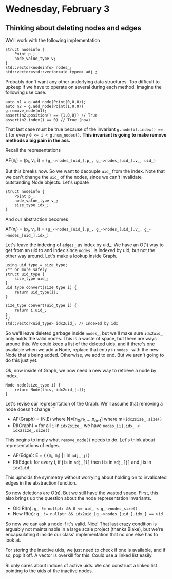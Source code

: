 # Wednesday, February 3

## Thinking about deleting nodes and edges
We'll work with the following implementation

```{cpp}
struct nodeinfo {
	Point p_;
	node_value_type v;
}
std::vector<nodeinfo> nodes_;
std::vector<std::vector<uid_type>> adj_;
```
Probably don't want any other underlying data structures. Too difficult to upkeep if we have to operate on several during each method. Imagine the following use case.

```{cpp}
auto n1 = g.add_node(Point(0,0,0));
auto n2 = g.add_node(Point(1,0,0))
g.remove_node(n1);
assert(n2.position() == {1,0,0}) // True
assert(n2.index() == 0) // True (now)
```

That last case must be true because of the invariant ```g.node(i).index() == i``` for every ```0 <= i < g.num_nodes()```. **This invariant is going to make remove methods a big pain in the ass.**

Recall the representations

AF(n<sub>i</sub>) = (p<sub>i</sub>, v<sub>i</sub>, i) = ```(g_->nodes_[uid_].p_, g_->nodes_[uid_].v_, uid_)```

But this breaks now. So we want to decouple ```uid_``` from the index. Note that we can't change the ```uid_``` of the nodes, since we can't invalidate outstanding Node objects. Let's update

```{cpp}
struct nodeinfo {
	Point p_;
	node_value_type v_;
	size_type idx_;
}
```
And our abstraction becomes

AF(n<sub>i</sub>) = (p<sub>i</sub>, v<sub>i</sub>, i) = ```(g_->nodes_[uid_].p_, g_->nodes_[uid_].v_, g_->nodes_[uid_].idx_)```

Let's leave the indexing of ```edges_``` as index by uid_. We have an O(1) way to get from an uid to and index since ```nodes_``` is indexed by uid, but not the other way around. Let's make a lookup inside Graph.

```{cpp}
using uid_type = size_type;
/** or more safely
struct uid_type {
	size_type uid_;
}
uid_type convert(size_type i) {
	return uid_type(i);
}

size_type convert(uid_type i) {
	return i.uid_;
}
*/
std::vector<uid_type> idx2uid_; // Indexed by idx
```

So we'll leave deleted garbage inside ```nodes_```, but we'll make sure ```idx2uid_``` only holds the valid nodes. This is a waste of space, but there are ways around this. We could keep a list of the deleted uids, and if there's one available when we add a Node, replace that entry in ```nodes_``` with the new Node that's being added. Otherwise, we add to end. But we aren't going to do this just yet.

Ok, now inside of Graph, we now need a new way to retrieve a node by index.

```{cpp}
Node node(size_type i) {
	return Node(this, idx2uid_[i]);
}
```

Let's revise our representation of the Graph. We'll assume that removing a node doesn't change ```

* AF(Graph) = (N,E) where N=[n<sub>0</sub>,n<sub>1</sub>,...,n<sub>m-1</sub>] where m=```idx2size_.size()```
* RI(Graph) = for all ```i``` in ```idx2size_```, we have ```nodes_[i].idx_ < idx2size_.size()```

This begins to imply what ```remove_node()``` needs to do. Let's think about representations of edges.

* AF(Edge): E = { {n<sub>i</sub>, n<sub>j</sub>} | i in ```adj_[j]```}
* RI(Edge): for every i, if j is in ```adj_[i]``` then i is in ```adj_[j]``` and j is in ```idx2uid_```

This upholds the symmetry without worrying about holding on to invalidated edges in the abstraction function.

So now deletions are O(n). But we still have the wasted space. First, this also brings up the question about the node representation invariants.

* Old RI(n): ```g_ != nullptr && 0 <= uid_ < g_->nodes_size()```
* New RI(n): ```g_ != nullptr && idx2uid_[g_->nodes_[uid_].idx_] == uid_```

So now we can ask a node if it's valid. Nice! That last crazy condition is arguably not maintainable in a large scale project (thanks Blake), but we're encapsulating it inside our class' implementation that no one else has to look at.

For storing the inactive uids, we just need to check if one is available, and if so, pop it off. A vector is overkill for this. Could use a linked list easily.

RI only cares about indices of active uids. We can construct a linked list pointing to the uids of the inactive nodes.